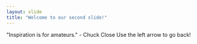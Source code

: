 ```yaml
---
layout: slide
title: "Welcome to our second slide!"
---
```

"Inspiration is for amateurs." - Chuck Close
Use the left arrow to go back!